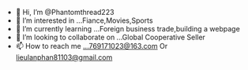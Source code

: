 - 👋 Hi, I’m @Phantomthread223
- 👀 I’m interested in ...Fiance,Movies,Sports
- 🌱 I’m currently learning ...Foreign business trade,building a webpage
- 💞️ I’m looking to collaborate on ...Global Cooperative Seller
- 📫 How to reach me ...769171023@163.com Or lieulanphan81103@gmail.com

<!---
Phantomthread223/Phantomthread223 is a ✨ special ✨ repository because its `README.md` (this file) appears on your GitHub profile.
You can click the Preview link to take a look at your changes.
--->
